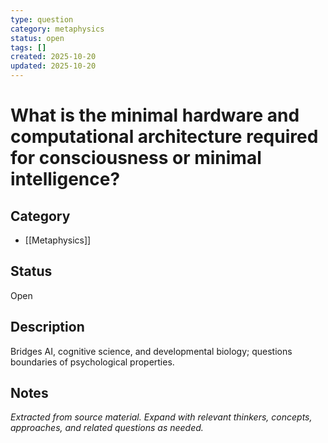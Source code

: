 ```yaml
---
type: question
category: metaphysics
status: open
tags: []
created: 2025-10-20
updated: 2025-10-20
---
```


# What is the minimal hardware and computational architecture required for consciousness or minimal intelligence?

## Category

- [[Metaphysics]]

## Status

Open

## Description

Bridges AI, cognitive science, and developmental biology; questions boundaries of psychological properties.

## Notes

*Extracted from source material. Expand with relevant thinkers, concepts, approaches, and related questions as needed.*
